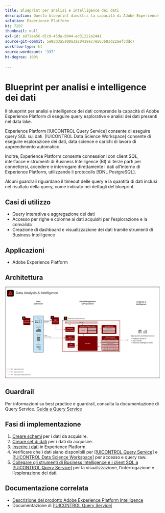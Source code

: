 ```yaml
---
title: Blueprint per analisi e intelligence dei dati
description: Questo blueprint dimostra la capacità di Adobe Experience Platform di eseguire query esplorative e analisi dei dati presenti nel data lake.
solution: Experience Platform
kt: 7207
thumbnail: null
exl-id: a972ea56-d1c8-45da-9044-ed31222a2441
source-git-commit: 5e93d3a5a09a3a20418ec7e563b93d22aef3ddc7
workflow-type: ht
source-wordcount: '337'
ht-degree: 100%

---
```


# Blueprint per analisi e intelligence dei dati

Il blueprint per analisi e intelligence dei dati comprende la capacità di Adobe Experience Platform di eseguire query esplorative e analisi dei dati presenti nel data lake.

Experience Platform [!UICONTROL Query Service] consente di eseguire query SQL sui dati. [!UICONTROL Data Science Workspace] consente di eseguire esplorazione dei dati, data science e carichi di lavoro di apprendimento automatico.

Inoltre, Experience Platform consente connessioni con client SQL, interfacce e strumenti di Business Intelligence (BI) di terze parti per connettersi, accedere e interrogare direttamente i dati all’interno di Experience Platform, utilizzando il protocollo [!DNL PostgreSQL].

Alcuni guardrail riguardano il timeout delle query e la quantità di dati inclusi nel risultato della query, come indicato nei dettagli del blueprint.

## Casi di utilizzo

* Query interattiva e aggregazione dei dati
* Accesso per righe e colonne ai dati acquisiti per l’esplorazione e la convalida
* Creazione di dashboard e visualizzazione dei dati tramite strumenti di Business Intelligence

## Applicazioni

* Adobe Experience Platform

## Architettura

<img src="assets/data_exploration.svg" alt="Architettura di riferimento per il blueprint per esplorazione e reporting dei dati aziendali" style="border:1px solid #4a4a4a" />

## Guardrail

Per informazioni su best practice e guardrail, consulta la documentazione di Query Service.
[Guida a Query Service](https://experienceleague.adobe.com/docs/experience-platform/query/best-practices/writing-queries.html?lang=it#best-practices)

## Fasi di implementazione

1. [Creare schemi](https://experienceleague.adobe.com/?recommended=ExperiencePlatform-D-1-2021.1.xdm) per i dati da acquisire.
1. [Creare set di dati](https://experienceleague.adobe.com/docs/platform-learn/tutorials/data-ingestion/create-datasets-and-ingest-data.html?lang=it) per i dati da acquisire.
1. [Inserire i dati](https://experienceleague.adobe.com/?recommended=ExperiencePlatform-D-1-2020.1.dataingestion&amp;lang=it) in Experience Platform.
1. Verificare che i dati siano disponibili per [[!UICONTROL Query Service]](https://experienceleague.adobe.com/docs/platform-learn/tutorials/queries/explore-data.html?lang=it) e [[!UICONTROL Data Science Workspace]](https://experienceleague.adobe.com/docs/platform-learn/tutorials/data-science-workspace/load-data-in-jupyterlab-notebooks.html?lang=it) per accesso e query raw.
1. [Collegare gli strumenti di Business Intelligence e i client SQL a [!UICONTROL Query Service]](https://experienceleague.adobe.com/?recommended=ExperiencePlatform-D-1-2021.1.qsvc.dash) per la visualizzazione, l’interrogazione e l’esplorazione dei dati.

## Documentazione correlata

* [Descrizione del prodotto Adobe Experience Platform Intelligence](https://helpx.adobe.com/it/legal/product-descriptions/adobe-experience-platform-intelligence---product-description.html)
* Documentazione di [[!UICONTROL Query Service]](https://experienceleague.adobe.com/docs/experience-platform/query/home.html?lang=it)

